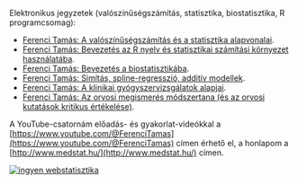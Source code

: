 Elektronikus jegyzetek (valószínűségszámítás, statisztika, biostatisztika, R programcsomag):

- [Ferenci Tamás: A valószínűségszámítás és a statisztika alapvonalai](https://tamas-ferenci.github.io/FerenciTamas_AValoszinusegszamitasEsAStatisztikaAlapvonalai/).
- [Ferenci Tamás: Bevezetés az R nyelv és statisztikai számítási környezet használatába](https://tamas-ferenci.github.io/ferenci-tamas-r-nyelv/).
- [Ferenci Tamás: Bevezetés a biostatisztikába](https://tamas-ferenci.github.io/FerenciTamas_BevezetesABiostatisztikaba/).
- [Ferenci Tamás: Simítás, spline-regresszió, additív modellek](https://tamas-ferenci.github.io/FerenciTamas_SimitasSplineRegresszioAdditivModellek/).
- [Ferenci Tamás: A klinikai gyógyszervizsgálatok alapjai](https://tamas-ferenci.github.io/FerenciTamas_AKlinikaiGyogyszervizsgalatokAlapjai/).
- [Ferenci Tamás: Az orvosi megismerés módszertana (és az orvosi kutatások kritikus értékelése)](https://tamas-ferenci.github.io/FerenciTamas_AzOrvosiMegismeresModszertanaEsAzOrvosiKutatasokKritikusErtekelese/).

A YouTube-csatornám előadás- és gyakorlat-videókkal a [https://www.youtube.com/@FerenciTamas](https://www.youtube.com/@FerenciTamas) címen érhető el, a honlapom a [http://www.medstat.hu/](http://www.medstat.hu/) címen.

<!-- Default Statcounter code for Ferenci Tamás
elektronikus jegy https://tamas-ferenci.github.io/ -->
<script type="text/javascript">
var sc_project=12422840; 
var sc_invisible=1; 
var sc_security="d32cce24"; 
</script>
<script type="text/javascript"
src="https://www.statcounter.com/counter/counter.js"
async></script>
<noscript><div class="statcounter"><a title="ingyen
webstatisztika" href="https://www.statcounter.hu/"
target="_blank"><img class="statcounter"
src="https://c.statcounter.com/12422840/0/d32cce24/1/"
alt="ingyen webstatisztika"
referrerPolicy="no-referrer-when-downgrade"></a></div></noscript>
<!-- End of Statcounter Code -->
